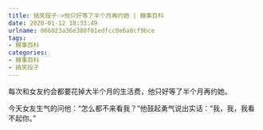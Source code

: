 ```yaml
---
title: 搞笑段子->他只好等了半个月再约她 | 糗事百科
date: 2020-01-12 18:33:49
urlname: 066023a36e380f01edfcc0e6a8cf9bce
tags: 
- 糗事百科
categories:
- 糗事百科
- 搞笑段子
---
```

每次和女友约会都要花掉大半个月的生活费，他只好等了半个月再约她。

今天女友生气的问他：“怎么都不来看我？”他鼓起勇气说出实话：“我，我，我看不起你。”


